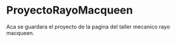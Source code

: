 # ProyectoRayoMacqueen

Aca se guardara el proyecto de la pagina del taller mecanico rayo macqueen.
